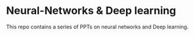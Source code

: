 # Neural-Networks & Deep learning
This repo contains a series of PPTs on neural networks and Deep learning.
